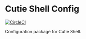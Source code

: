 # Cutie Shell Config

[![CircleCI](https://dl.circleci.com/status-badge/img/gh/cutie-shell/cutie-shell-config/tree/droidian.svg?style=svg)](https://dl.circleci.com/status-badge/redirect/gh/cutie-shell/cutie-shell-config/tree/droidian)

Configuration package for Cutie Shell.
